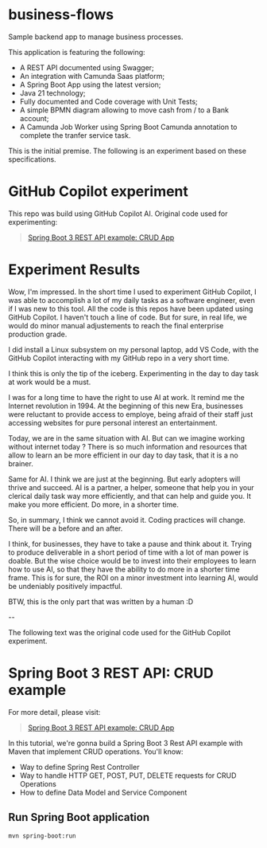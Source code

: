 # business-flows
Sample backend app to manage business processes.

This application is featuring the following:
- A REST API documented using Swagger;
- An integration with Camunda Saas platform;
- A Spring Boot App using the latest version;
- Java 21 technology;
- Fully documented and Code coverage with Unit Tests;
- A simple BPMN diagram allowing to move cash from / to a Bank account;
- A Camunda Job Worker using Spring Boot Camunda annotation to complete the tranfer service task. 

This is the initial premise. The following is an experiment based on these specifications.

# GitHub Copilot experiment

This repo was build using GitHub Copilot AI. Original code used for experimenting:

> [Spring Boot 3 REST API example: CRUD App](https://www.bezkoder.com/spring-boot-3-rest-api/)


# Experiment Results


Wow, I'm impressed. In the short time I used to experiment GitHub Copilot, I was able to accomplish a lot of my daily tasks as a software engineer, even if I was new to this tool. All the code is this repos have been updated using GitHub Copilot. I haven't touch a line of code. But for sure, in real life, we would do minor manual adjustements to reach the final enterprise production grade.

I did install a Linux subsystem on my personal laptop, add VS Code, with the GitHub Copilot interacting with my GitHub repo in a very short time.

I think this is only the tip of the iceberg. Experimenting in the day to day task at work would be a must. 

I was for a long time to have the right to use AI at work.  It remind me the Internet revolution in 1994. At the beginning of this new Era, businesses were reluctant to provide access to employe, being afraid of their staff just accessing websites for pure personal interest an entertainment.

Today, we are in the same situation with AI. But can we imagine working without internet today ? There is so much information and resources that allow to learn an be more efficient in our day to day task, that it is a no brainer.

Same for AI. I think we are just at the beginning. But early adopters will thrive and succeed. AI is a partner, a helper, someone that help you in your clerical daily task way more efficiently, and that can help and guide you. It make you more efficient. Do more, in a shorter time.

So, in summary, I think we cannot avoid it. Coding practices will change. There will be a before and an after.

I think, for businesses, they have to take a pause and think about it. Trying to produce deliverable in a short period of time with a lot of man power is doable. But the wise choice would be to invest into their employees to learn how to use AI, so that they have the ability to do more in a shorter time frame. This is for sure, the ROI on a minor investment into learning AI, would be undeniably positively impactful.

BTW, this is the only part that was written by a human :D

--

The following text was the original code used for the GitHub Copilot experiment.


# Spring Boot 3 REST API: CRUD example

For more detail, please visit:
> [Spring Boot 3 REST API example: CRUD App](https://www.bezkoder.com/spring-boot-3-rest-api/)

In this tutorial, we're gonna build a Spring Boot 3 Rest API example with Maven that implement CRUD operations. You'll know:
- Way to define Spring Rest Controller
- Way to handle HTTP GET, POST, PUT, DELETE requests for CRUD Operations
- How to define Data Model and Service Component

## Run Spring Boot application
```
mvn spring-boot:run
```

